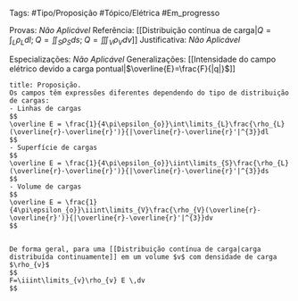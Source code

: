 Tags: #Tipo/Proposição #Tópico/Elétrica #Em_progresso

Provas: _Não Aplicável_
Referência: [[Distribuição contínua de carga|$Q=\int_{L}\rho_{L}dl;\;Q=\iint_{S}\rho_{S}ds;\;Q=\iiint_{V}\rho_{V}dv$]]
Justificativa: _Não Aplicável_

Especializações: _Não Aplicável_
Generalizações: [[Intensidade do campo elétrico devido a carga pontual|$\overline{E}=\frac{F}{|q|}$]]

```ad-question
title: Proposição.
Os campos têm expressões diferentes dependendo do tipo de distribuição de cargas:
- Linhas de cargas
$$
\overline E = \frac{1}{4\pi\epsilon_{o}}\int\limits_{L}\frac{\rho_{L}(\overline{r}-\overline{r}')}{|\overline{r}-\overline{r}'|^{3}}dl
$$
- Superfície de cargas
$$
\overline E = \frac{1}{4\pi\epsilon_{o}}\iint\limits_{S}\frac{\rho_{L}(\overline{r}-\overline{r}')}{|\overline{r}-\overline{r}'|^{3}}ds
$$
- Volume de cargas
$$
\overline E = \frac{1}{4\pi\epsilon_{o}}\iiint\limits_{V}\frac{\rho_{V}(\overline{r}-\overline{r}')}{|\overline{r}-\overline{r}'|^{3}}dv
$$


De forma geral, para uma [[Distribuição contínua de carga|carga distribuída continuamente]] em um volume $v$ com densidade de carga $\rho_{v}$
$$
F=\iiint\limits_{v}\rho_{v} E \,dv
$$
```

